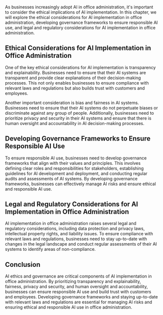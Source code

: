 

As businesses increasingly adopt AI in office administration, it's important to consider the ethical implications of AI implementation. In this chapter, we will explore the ethical considerations for AI implementation in office administration, developing governance frameworks to ensure responsible AI use, and legal and regulatory considerations for AI implementation in office administration.

Ethical Considerations for AI Implementation in Office Administration
---------------------------------------------------------------------

One of the key ethical considerations for AI implementation is transparency and explainability. Businesses need to ensure that their AI systems are transparent and provide clear explanations of their decision-making processes. This not only enables businesses to ensure compliance with relevant laws and regulations but also builds trust with customers and employees.

Another important consideration is bias and fairness in AI systems. Businesses need to ensure that their AI systems do not perpetuate biases or discriminate against any group of people. Additionally, businesses need to prioritize privacy and security in their AI systems and ensure that there is human oversight and accountability in AI decision-making processes.

Developing Governance Frameworks to Ensure Responsible AI Use
-------------------------------------------------------------

To ensure responsible AI use, businesses need to develop governance frameworks that align with their values and principles. This involves defining clear roles and responsibilities for stakeholders, establishing guidelines for AI development and deployment, and conducting regular audits and assessments of AI systems. By developing governance frameworks, businesses can effectively manage AI risks and ensure ethical and responsible AI use.

Legal and Regulatory Considerations for AI Implementation in Office Administration
----------------------------------------------------------------------------------

AI implementation in office administration raises several legal and regulatory considerations, including data protection and privacy laws, intellectual property rights, and liability issues. To ensure compliance with relevant laws and regulations, businesses need to stay up-to-date with changes in the legal landscape and conduct regular assessments of their AI systems to identify areas of non-compliance.

Conclusion
----------

AI ethics and governance are critical components of AI implementation in office administration. By prioritizing transparency and explainability, fairness, privacy and security, and human oversight and accountability, businesses can ensure responsible AI use and build trust with customers and employees. Developing governance frameworks and staying up-to-date with relevant laws and regulations are essential for managing AI risks and ensuring ethical and responsible AI use in office administration.
